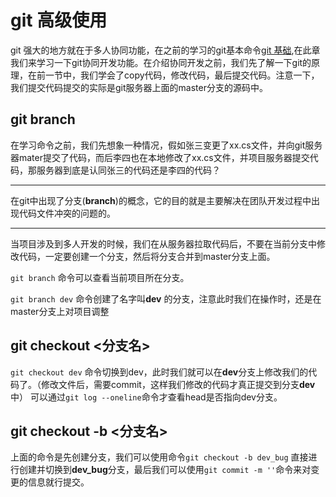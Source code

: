 # git 高级使用

git 强大的地方就在于多人协同功能，在之前的学习的git基本命令[git 基础](git-base.md),在此章我们来学习一下git协同开发功能。在介绍协同开发之前，我们先了解一下git的原理，在前一节中，我们学会了copy代码，修改代码，最后提交代码。注意一下，我们提交代码提交的实际是git服务器上面的master分支的源码中。

## git branch 

在学习命令之前，我们先想象一种情况，假如张三变更了xx.cs文件，并向git服务器mater提交了代码，而后李四也在本地修改了xx.cs文件，并项目服务器提交代码，那服务器到底是认同张三的代码还是李四的代码？

***
在git中出现了分支(**branch**)的概念，它的目的就是主要解决在团队开发过程中出现代码文件冲突的问题的。
***

当项目涉及到多人开发的时候，我们在从服务器拉取代码后，不要在当前分支中修改代码，一定要创建一个分支，然后将分支合并到master分支上面。

`git branch` 命令可以查看当前项目所在分支。

`git branch dev` 命令创建了名字叫**dev** 的分支，注意此时我们在操作时，还是在master分支上对项目调整

## git checkout <分支名>

`git checkout dev` 命令切换到dev，此时我们就可以在**dev**分支上修改我们的代码了。（修改文件后，需要commit，这样我们修改的代码才真正提交到分支**dev**中）
可以通过`git log --oneline`命令才查看head是否指向dev分支。

## git checkout -b <分支名>

上面的命令是先创建分支，我们可以使用命令`git checkout -b dev_bug` 直接进行创建并切换到**dev_bug**分支，最后我们可以使用`git commit -m ''`命令来对变更的信息就行提交。
